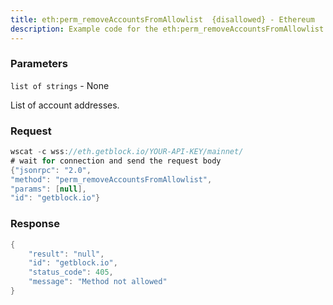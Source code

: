 ```yaml
---
title: eth:perm_removeAccountsFromAllowlist  {disallowed} - Ethereum
description: Example code for the eth:perm_removeAccountsFromAllowlist  {disallowed} ws method. Сomplete guide on how to use eth:perm_removeAccountsFromAllowlist  {disallowed} ws in GetBlock.io Web3 documentation.
---
```


### Parameters


`list of strings` - None

List of account addresses.

### Request

``` java
wscat -c wss://eth.getblock.io/YOUR-API-KEY/mainnet/ 
# wait for connection and send the request body 
{"jsonrpc": "2.0",
"method": "perm_removeAccountsFromAllowlist",
"params": [null],
"id": "getblock.io"}
```

###  Response

``` java
{
    "result": "null",
    "id": "getblock.io",
    "status_code": 405,
    "message": "Method not allowed"
}
```

